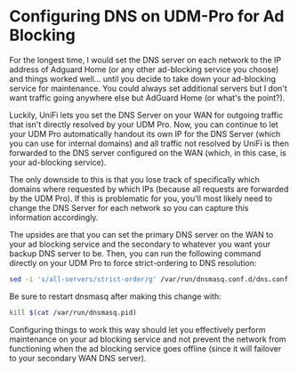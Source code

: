 # Configuring DNS on UDM-Pro for Ad Blocking

For the longest time, I would set the DNS server on each network to the IP address of Adguard Home (or any other ad-blocking service you choose) and things worked well... until you decide to take down your ad-blocking service for maintenance. You could always set additional servers but I don't want traffic going anywhere else but AdGuard Home (or what's the point?).

Luckily, UniFi lets you set the DNS Server on your WAN for outgoing traffic that isn't directly resolved by your UDM Pro. Now, you can continue to let your UDM Pro automatically handout its own IP for the DNS Server (which you can use for internal domains) and all traffic not resolved by UniFi is then forwarded to the DNS server configured on the WAN (which, in this case, is your ad-blocking service).

The only downside to this is that you lose track of specifically which domains where requested by which IPs (because all requests are forwarded by the UDM Pro). If this is problematic for you, you'll most likely need to change the DNS Server for each network so you can capture this information accordingly.

The upsides are that you can set the primary DNS server on the WAN to your ad blocking service and the secondary to whatever you want your backup DNS server to be. Then, you can run the following command directly on your UDM Pro to force strict-ordering to DNS resolution:

```sh
sed -i 's/all-servers/strict-order/g' /var/run/dnsmasq.conf.d/dns.conf
```

Be sure to restart dnsmasq after making this change with:

```sh
kill $(cat /var/run/dnsmasq.pid)
```

Configuring things to work this way should let you effectively perform maintenance on your ad blocking service and not prevent the network from functioning when the ad blocking service goes offline (since it will failover to your secondary WAN DNS server).
